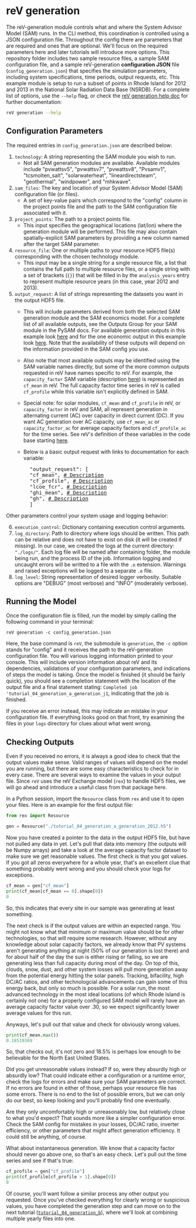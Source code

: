 reV generation
===========================

The reV-generation module controls what and where the System Advisor Model (SAM) runs. In the CLI method, this coordination is controlled using a JSON configuration file. Throughout the config there are parameters that are required and ones that are optional. We'll focus on the required parameters here and later tutorials will introduce more options. This repository folder includes two sample resource files, a sample SAM configuration file, and a sample reV-generation **configuration JSON** file (`config_generation.json`) that specifies the simulation parameters, including system specifications, time periods, output requests, etc. This example module is setup to run a subset of points in Rhode Island for 2012 and 2013 in the National Solar Radiation Data Base (NSRDB). For a complete list of options, use the `--help` flag, or check the [reV generation help doc](https://nrel.github.io/reV/_cli/reV%20generation.html) for further documentation: 

```bash
reV generation --help
```
## Configuration Parameters
The required entries in `config_generation.json`  are described below: 

1) `technology`: A string representing the SAM module you wish to run.
    - Not all SAM generation modules are available. Available modules include "pvwattsv5", "pvwattsv7", "pvwattsv8", "Pvsamv1", "tcsmolten_salt", "solarwaterheat", "lineardirectsteam", "geothermal", "windpower", and "mhkwave".
2) `sam_files`: The key and location of your System Advisor Model (SAM) configuration file (or files). 
    - A set of key-value pairs which correspond to the "config" column in the project points file and the path to the SAM configuration file associated with it.
3) `project_points`: The path to a project points file. 
    - This input specifies the geographical locations (lat/lon) where the generation module will be performed. This file may also contain spatially-explicit SAM parameters by providing a new column named after the target SAM parameter.
4) `resource_file`: One or multiple paths to your resource HDF5 file(s) corresponding with the chosen technology module.
    - This input may be a single string for a single resource file, a list that contains the full path to multiple resource files, or a single string with a set of brackets (`{}`) that will be filled in by the `analysis_years` entry to represent multiple resource years (in this case, year 2012 and 2013).
5) `output_request`: A list of strings representing the datasets you want in the output HDF5 file.
    - This will include parameters derived from both the selected SAM generation module and the SAM economics model. For a complete list of all available outputs, see the Outputs Group for your SAM module in the PySAM docs. For available generation outputs in this example look [here](https://nrel-pysam.readthedocs.io/en/latest/modules/Pvwattsv8.html#outputs-group) and for the one economic output in this example look [here](https://nrel-pysam.readthedocs.io/en/latest/modules/Lcoefcr.html#outputs-group). Note that the availability of these outputs will depend on the information provided in the SAM config you use. 
    - Also note that most available outputs may be identified using the SAM variable names directly, but some of the more common outputs requested in reV have names specific to reV. For example, the `capacity_factor` SAM variable (description [here](https://nrel-pysam.readthedocs.io/en/latest/modules/Pvwattsv8.html#PySAM.Pvwattsv8.Pvwattsv8.Outputs.capacity_factor)) is represented as `cf_mean` in reV. The full capacity factor time series in reV is called `cf_profile` while this variable isn't explicitly defined in SAM.
    - Special note: for solar modules, `cf_mean` and `cf_profile` in reV, or `capacity_factor` in reV and SAM, all represent generation in alternating current (AC) over capacity in direct current (DC). If you want AC generation over AC capacity, use `cf_mean_ac` or `capacity_factor_ac` for average capacity factors and `cf_profile_ac` for the time series. See reV's definition of these variables in the code base starting [here](https://github.com/NREL/reV/blob/0f71e9e97cc320a085c519819750f3a5a6889f5f/reV/SAM/generation.py#L1103).
    - Below is a basic output request with links to documentation for each variable:
    
        <pre>
        "output_request": [
        "cf_mean", <a href="https://nrel.github.io/reV/_autosummary/reV.SAM.generation.PvWattsv8.html#reV.SAM.generation.PvWattsv8.cf_mean"># Description</a>
        "cf_profile", <a href="https://nrel.github.io/reV/_autosummary/reV.SAM.generation.PvWattsv8.html#reV.SAM.generation.PvWattsv8.cf_profile"># Description</a>
        "lcoe_fcr", <a href="https://nrel.github.io/reV/_autosummary/reV.SAM.econ.LCOE.html#reV.SAM.econ.LCOE.lcoe_fcr"># Description</a>
        "ghi_mean", <a href="https://nrel-pysam.readthedocs.io/en/latest/modules/Pvwattsv8.html#PySAM.Pvwattsv8.Pvwattsv8.Outputs.gh"># Description</a>
        "gh", <a href="https://nrel-pysam.readthedocs.io/en/latest/modules/Pvwattsv8.html#PySAM.Pvwattsv8.Pvwattsv8.Outputs.gh"># Description</a>
        ]</pre>

Other parameters control your system usage and logging behavior:

6) `execution_control`: Dictionary containing execution control arguments. 
7) `log_directory`: Path to directory where logs should be written. This path can be relative and does not have to exist on disk (it will be created if missing). In our case, we created the logs at the current directory: `"./logs/"`. Each log file will be named after containing folder, the module being run, and the process ID of the job. Information logging and uncaught errors will be writted to a file with the `.o` extension. Warnings and raised exceptions will be logged to a separate `.e` file.
8) `log_level`: String representation of desired logger verbosity. Suitable options are "DEBUG" (most verbose) and "INFO" (moderately verbose). 

## Running the Model
Once the configuration file is filled, run the model by simply calling the following command in your terminal:

```console
reV generation -c config_generation.json
```

Here, the base command is `reV`, the submodule is `generation`, the `-c` option stands for "config" and it receives the path to the reV-generation configuration file. You will various logging information printed to your console. This will include version information about reV and its dependencies, validations of your configuration parameters, and indications of steps the model is taking. Once the model is finished (it should be fairly quick), you should see a completion statement with the location of the output file and a final statement stating: `Completed job 'tutorial_04_generation_a_generation_j1`, indicating that the job is finished.

If you receive an error instead, this may indicate an mistake in your configuration file. If everything looks good on that front, try examining the files in your `logs` directory for clues about what went wrong.

## Checking Outputs
Even if you received no errors, it is always a good idea to check that the output values make sense. Valid ranges of values will depend on the model you are running, but there are some easy characteristics to check for in every case. There are several ways to examine the values in your output file. Since `reV` uses the reV Exchange model (`rex`) to handle HDF5 files, we will go ahead and introduce a useful class from that package here.

In a Python session, import the `Resource` class from `rex` and use it to open your files. Here is an example for the first output file:

```python
from rex import Resource

gen = Resource("./tutorial_04_generation_a_generation_2012.h5")
```

Now you have created a pointer to the data in the output HDF5 file, but have not pulled any data in yet. Let's pull that data into memory (the outputs will be Numpy arrays) and take a look at the average capacity factor dataset to make sure we get reasonable values. The first check is that you got values. If you got all zeros everywhere for a whole year, that's an excellent clue that something probably went wrong and you should check your logs for exceptions. 

```python
cf_mean = gen["cf_mean"]
print(cf_mean[cf_mean == 0].shape[0])
0
```

So, this indicates that every site in our sample was generating at least something. 

The next check is if the output values are within an expected range. You might not know what that minimum or maximum value should be for other technologies, so that will require some research. However, without any knowledge about solar capacity factors, we already know that PV systems aren't generating anything at night (50% of our generation is lost there) and for about half of the day the sun is either rising or falling, so we are generating less than full capacity during most of the day. On top of this, clouds, snow, dust, and other system losses will pull more generation away from the potential energy hitting the solar panels. Tracking, bifacility, high DC/AC ratios, and other technologcial advancements can gain some of this energy back, but only so much is possible. For a solar run, the most advanced technology in the most ideal locations (of which Rhode Island is certainly not one) for a properly configured SAM model will rarely have an average capacity factor value over .30, so we expect significantly lower average values for this run. 

Anyways, let's pull out that value and check for obviously wrong values.

```python
print(cf_mean.max())
0.18519369
```

So, that checks out, it's not zero and 18.5% is perhaps low enough to be believable for the North East United States.

Did you get unreasonable values instead? If so, were they absurdly high or absurdly low? That could indicate either a configuration or a runtime error, check the logs for errors and make sure your SAM parameters are correct. If no errors are found in either of those, perhaps your resource file has some errors. There is no end to the list of possible errors, but we can only do our best, so keep looking and you'll probably find one eventually.

Are they only uncomfortably high or unreasonably low, but relatively close to what you'd expect? That sounds more like a simpler configuration error. Check the SAM config for mistakes in your losses, DC/AC ratio, inverter efficiency, or other parameters that might affect generation efficiency. It could still be anything, of course.

What about instantaneous generation. We know that a capacity factor should never go above one, so that's an easy check. Let's pull out the time series and see if that's true:

```python
cf_profile = gen["cf_profile"]
print(cf_profile[cf_profile > 1].shape[0])
0
```

Of course, you'll want follow a similar process any other output you requested. Once you've checked everything for clearly wrong or suspicious values, you have completed the generation step and can move on to the next tutorial ([`tutorial_04_generation_b`](https://github.com/NREL/reV-tutorial/tree/master/tutorial_04_generation_b)), where we'll look at combining multiple yearly files into one.
